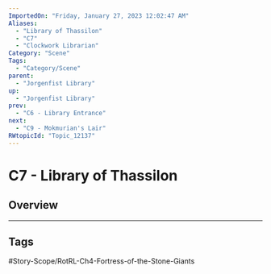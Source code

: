 ```yaml
---
ImportedOn: "Friday, January 27, 2023 12:02:47 AM"
Aliases:
  - "Library of Thassilon"
  - "C7"
  - "Clockwork Librarian"
Category: "Scene"
Tags:
  - "Category/Scene"
parent:
  - "Jorgenfist Library"
up:
  - "Jorgenfist Library"
prev:
  - "C6 - Library Entrance"
next:
  - "C9 - Mokmurian's Lair"
RWtopicId: "Topic_12137"
---
```

# C7 - Library of Thassilon
## Overview

---
## Tags
#Story-Scope/RotRL-Ch4-Fortress-of-the-Stone-Giants

